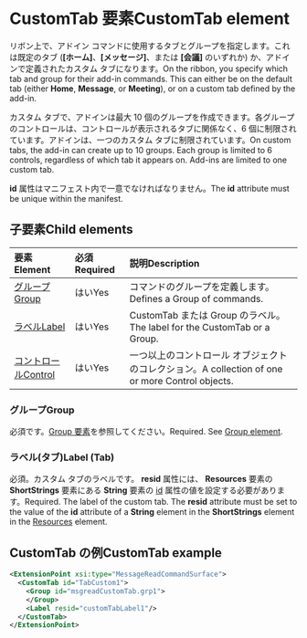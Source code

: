 # <a name="customtab-element"></a><span data-ttu-id="abbba-101">CustomTab 要素</span><span class="sxs-lookup"><span data-stu-id="abbba-101">CustomTab element</span></span>

<span data-ttu-id="abbba-p101">リボン上で、アドイン コマンドに使用するタブとグループを指定します。これは既定のタブ (**[ホーム]**、**[メッセージ]**、または **[会議]** のいずれか) か、アドインで定義されたカスタム タブになります。</span><span class="sxs-lookup"><span data-stu-id="abbba-p101">On the ribbon, you specify which tab and group for their add-in commands. This can either be on the default tab (either  **Home**,  **Message**, or  **Meeting**), or on a custom tab defined by the add-in.</span></span>

<span data-ttu-id="abbba-p102">カスタム タブで、アドインは最大 10 個のグループを作成できます。各グループのコントロールは、コントロールが表示されるタブに関係なく、6 個に制限されています。アドインは、一つのカスタム タブに制限されています。</span><span class="sxs-lookup"><span data-stu-id="abbba-p102">On custom tabs, the add-in can create up to 10 groups. Each group is limited to 6 controls, regardless of which tab it appears on. Add-ins are limited to one custom tab.</span></span>

<span data-ttu-id="abbba-107">**id** 属性はマニフェスト内で一意でなければなりません。</span><span class="sxs-lookup"><span data-stu-id="abbba-107">The  **id** attribute must be unique within the manifest.</span></span>

## <a name="child-elements"></a><span data-ttu-id="abbba-108">子要素</span><span class="sxs-lookup"><span data-stu-id="abbba-108">Child elements</span></span>

|  <span data-ttu-id="abbba-109">要素</span><span class="sxs-lookup"><span data-stu-id="abbba-109">Element</span></span> |  <span data-ttu-id="abbba-110">必須</span><span class="sxs-lookup"><span data-stu-id="abbba-110">Required</span></span>  |  <span data-ttu-id="abbba-111">説明</span><span class="sxs-lookup"><span data-stu-id="abbba-111">Description</span></span>  |
|:-----|:-----|:-----|
|  [<span data-ttu-id="abbba-112">グループ</span><span class="sxs-lookup"><span data-stu-id="abbba-112">Group</span></span>](group.md)      | <span data-ttu-id="abbba-113">はい</span><span class="sxs-lookup"><span data-stu-id="abbba-113">Yes</span></span> |  <span data-ttu-id="abbba-114">コマンドのグループを定義します。</span><span class="sxs-lookup"><span data-stu-id="abbba-114">Defines a Group of commands.</span></span>  |
|  [<span data-ttu-id="abbba-115">ラベル</span><span class="sxs-lookup"><span data-stu-id="abbba-115">Label</span></span>](#label-tab)      | <span data-ttu-id="abbba-116">はい</span><span class="sxs-lookup"><span data-stu-id="abbba-116">Yes</span></span> |  <span data-ttu-id="abbba-117">CustomTab または Group のラベル。</span><span class="sxs-lookup"><span data-stu-id="abbba-117">The label for the CustomTab or a Group.</span></span>  |
|  [<span data-ttu-id="abbba-118">コントロール</span><span class="sxs-lookup"><span data-stu-id="abbba-118">Control</span></span>](control.md)    | <span data-ttu-id="abbba-119">はい</span><span class="sxs-lookup"><span data-stu-id="abbba-119">Yes</span></span> |  <span data-ttu-id="abbba-120">一つ以上のコントロール オブジェクトのコレクション。</span><span class="sxs-lookup"><span data-stu-id="abbba-120">A collection of one or more Control objects.</span></span>  |

### <a name="group"></a><span data-ttu-id="abbba-121">グループ</span><span class="sxs-lookup"><span data-stu-id="abbba-121">Group</span></span>

<span data-ttu-id="abbba-p103">必須です。[Group 要素](group.md)を参照してください。</span><span class="sxs-lookup"><span data-stu-id="abbba-p103">Required. See [Group element](group.md).</span></span>

### <a name="label-tab"></a><span data-ttu-id="abbba-124">ラベル(タブ)</span><span class="sxs-lookup"><span data-stu-id="abbba-124">Label (Tab)</span></span>

<span data-ttu-id="abbba-p104">必須。カスタム タブのラベルです。 **resid** 属性には、 **Resources** 要素の **ShortStrings** 要素にある **String** 要素の [id](resources.md) 属性の値を設定する必要があります。</span><span class="sxs-lookup"><span data-stu-id="abbba-p104">Required. The label of the custom tab. The  **resid** attribute must be set to the value of the **id** attribute of a **String** element in the **ShortStrings** element in the [Resources](resources.md) element.</span></span>


## <a name="customtab-example"></a><span data-ttu-id="abbba-127">CustomTab の例</span><span class="sxs-lookup"><span data-stu-id="abbba-127">CustomTab example</span></span>

```xml
<ExtensionPoint xsi:type="MessageReadCommandSurface">
  <CustomTab id="TabCustom1">
    <Group id="msgreadCustomTab.grp1">
    </Group>
    <Label resid="customTabLabel1"/>
  </CustomTab>
</ExtensionPoint>
```